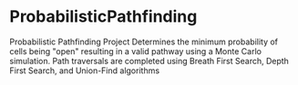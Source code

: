 # ProbabilisticPathfinding
Probabilistic Pathfinding Project
Determines the minimum probability of cells being "open" resulting in a valid pathway using a Monte Carlo simulation. 
Path traversals are completed using Breath First Search, Depth First Search, and Union-Find algorithms 

